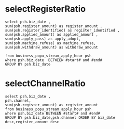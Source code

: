 selectRegisterRatio
===
	select psh.biz_date ,
    sum(psh.register_amount) as register_amount ,
    sum(psh.register_identified) as register_identified ,
    sum(psh.applied_amount) as applied_amount ,
    sum(psh.apply_pass) as apply_adopt,
    sum(psh.machine_refuse) as machine_refuse,
    sum(psh.withdraw_amount) as withdraw_amount
    	
    from business_popu_stream_apply_hour psh  
    where psh.biz_date  BETWEEN #start# and #end#
    GROUP BY psh.biz_date
    
 selectChannelRatio   
===
    select psh.biz_date ,
    psh.channel,
    sum(psh.register_amount) as register_amount 
    from business_popu_stream_apply_hour psh  
    where psh.biz_date BETWEEN #start# and #end#
    GROUP BY psh.biz_date,psh.channel ORDER BY biz_date desc,register_amount desc